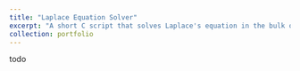 ```yaml
---
title: "Laplace Equation Solver"
excerpt: "A short C script that solves Laplace's equation in the bulk of a cube according to boundary temperatures, designed with OpenMP and OpenACC for scalability."
collection: portfolio
---
```


<!--Solution for Laplace's equation in the bulk of a cube according to boundary temperatures. Script was designed with MPI and OpenACC for scalability, as a demonstration of the -->
todo
